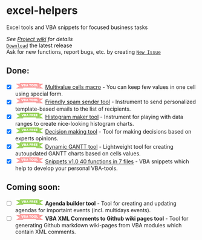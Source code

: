 # excel-helpers
Excel tools and VBA snippets for focused business tasks


_See [Project wiki](https://github.com/sergey-frolov-pets/excel-helpers/wiki) for details_  
[`Download`](https://github.com/sergey-frolov-pets/excel-helpers/releases/latest/download/excel-helpers.zip) the latest release  
Ask for new functions, report bugs, etc. by creating [`New Issue`](https://github.com/sergey-frolov-pets/excel-helpers/issues/new/choose)  
## Done:
- [x] <img src="/static/vba.png" width="75"> [Multivalue cells macro](https://github.com/sergey-frolov-pets/excel-helpers/tree/master/tools/multivalue_cells) - You can keep few values in one cell using special form.
- [x] <img src="/static/vba.png" width="75"> [Friendly spam sender tool](https://github.com/sergey-frolov-pets/excel-helpers/tree/master/tools/friendly_spam) - Instrument to send personalized template-based emails to the list of recipients.
- [x] <img src="/static/vba-free.png" width="75"> [Histogram maker tool](https://github.com/sergey-frolov-pets/excel-helpers/tree/master/tools/histogram_maker) - Instrument for playing with data ranges to create nice-looking histogram charts.
- [x] <img src="/static/vba-free.png" width="75"> [Decision making tool](https://github.com/sergey-frolov-pets/excel-helpers/tree/master/tools/decision_maker) - Tool for making decisions based on experts opinions.
- [x] <img src="/static/vba-free.png" width="75"> [Dynamic GANTT tool](https://github.com/sergey-frolov-pets/excel-helpers/tree/master/tools/dynamic_gantt) - Lightweight tool for creating autoupdated GANTT charts based on cells values.
- [x] <img src="/static/vba.png" width="75"> [Snippets v1.0 40 functions in 7 files](https://github.com/sergey-frolov-pets/excel-helpers/tree/master/snippets) - VBA snippets which help to develop your personal VBA-tools.

## Coming soon:
- [ ] <img src="/static/vba-free.png" width="75"> **Agenda builder tool** - Tool for creating and updating agendas for importaint events (incl. multidays events).
- [ ] <img src="/static/vba.png" width="75"> **VBA XML Comments to Github wiki pages tool** - Tool for generating Github markdown wiki-pages from VBA modules which contain XML comments.
